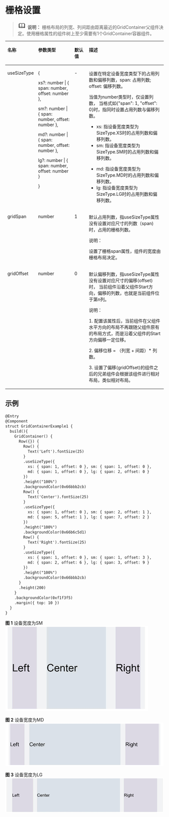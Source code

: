 # 栅格设置<a name="ZH-CN_TOPIC_0000001174112533"></a>

>![](../../public_sys-resources/icon-note.gif) **说明：** 
>栅格布局的列宽、列间距由距离最近的GridContainer父组件决定。使用栅格属性的组件树上至少需要有1个GridContainer容器组件。

<a name="table1265031910316"></a>
<table><thead align="left"><tr id="row9650111916319"><th class="cellrowborder" valign="top" width="15.42%" id="mcps1.1.5.1.1"><p id="p18651919153114"><a name="p18651919153114"></a><a name="p18651919153114"></a>名称</p>
</th>
<th class="cellrowborder" valign="top" width="23.880000000000003%" id="mcps1.1.5.1.2"><p id="p965116197315"><a name="p965116197315"></a><a name="p965116197315"></a>参数类型</p>
</th>
<th class="cellrowborder" valign="top" width="9.55%" id="mcps1.1.5.1.3"><p id="p4651181953113"><a name="p4651181953113"></a><a name="p4651181953113"></a>默认值</p>
</th>
<th class="cellrowborder" valign="top" width="51.15%" id="mcps1.1.5.1.4"><p id="p6651191918319"><a name="p6651191918319"></a><a name="p6651191918319"></a>描述</p>
</th>
</tr>
</thead>
<tbody><tr id="row1165131943114"><td class="cellrowborder" valign="top" width="15.42%" headers="mcps1.1.5.1.1 "><p id="p10511918121510"><a name="p10511918121510"></a><a name="p10511918121510"></a>useSizeType</p>
</td>
<td class="cellrowborder" valign="top" width="23.880000000000003%" headers="mcps1.1.5.1.2 "><p id="p2511181812157"><a name="p2511181812157"></a><a name="p2511181812157"></a>{</p>
<p id="p1151191816156"><a name="p1151191816156"></a><a name="p1151191816156"></a>xs?: number | { span: number, offset: number },</p>
<p id="p451101841519"><a name="p451101841519"></a><a name="p451101841519"></a>sm?: number | { span: number, offset: number },</p>
<p id="p12511171851518"><a name="p12511171851518"></a><a name="p12511171851518"></a>md?: number | { span: number, offset: number },</p>
<p id="p951171851514"><a name="p951171851514"></a><a name="p951171851514"></a>lg?: number | { span: number, offset: number }</p>
<p id="p45111418191517"><a name="p45111418191517"></a><a name="p45111418191517"></a>}</p>
</td>
<td class="cellrowborder" valign="top" width="9.55%" headers="mcps1.1.5.1.3 "><p id="p10511518201518"><a name="p10511518201518"></a><a name="p10511518201518"></a>-</p>
</td>
<td class="cellrowborder" valign="top" width="51.15%" headers="mcps1.1.5.1.4 "><p id="p684393617229"><a name="p684393617229"></a><a name="p684393617229"></a>设置在特定设备宽度类型下的占用列数和偏移列数，span: 占用列数; offset: 偏移列数。</p>
<p id="p251151841510"><a name="p251151841510"></a><a name="p251151841510"></a>当值为number类型时，仅设置列数， 当格式如{"span": 1, "offset": 0}时，指同时设置占用列数与偏移列数。</p>
<a name="ul2612171925511"></a><a name="ul2612171925511"></a><ul id="ul2612171925511"><li>xs: 指设备宽度类型为SizeType.XS时的占用列数和偏移列数。</li><li>sm: 指设备宽度类型为SizeType.SM时的占用列数和偏移列数。</li></ul>
<a name="ul2246226185512"></a><a name="ul2246226185512"></a><ul id="ul2246226185512"><li>md: 指设备宽度类型为SizeType.MD时的占用列数和偏移列数。</li><li>lg: 指设备宽度类型为SizeType.LG时的占用列数和偏移列数。</li></ul>
</td>
</tr>
<tr id="row472mcpsimp"><td class="cellrowborder" valign="top" width="15.42%" headers="mcps1.1.5.1.1 "><p id="p160914118157"><a name="p160914118157"></a><a name="p160914118157"></a>gridSpan</p>
</td>
<td class="cellrowborder" valign="top" width="23.880000000000003%" headers="mcps1.1.5.1.2 "><p id="p136091811101519"><a name="p136091811101519"></a><a name="p136091811101519"></a>number</p>
</td>
<td class="cellrowborder" valign="top" width="9.55%" headers="mcps1.1.5.1.3 "><p id="p360921112150"><a name="p360921112150"></a><a name="p360921112150"></a>1</p>
</td>
<td class="cellrowborder" valign="top" width="51.15%" headers="mcps1.1.5.1.4 "><p id="p176091311181517"><a name="p176091311181517"></a><a name="p176091311181517"></a>默认占用列数，指useSizeType属性没有设置对应尺寸的列数（span)时，占用的栅格列数。</p>
<div class="note" id="note155021950101610"><a name="note155021950101610"></a><a name="note155021950101610"></a><span class="notetitle"> 说明： </span><div class="notebody"><p id="p20503115041613"><a name="p20503115041613"></a><a name="p20503115041613"></a>设置了栅格span属性，组件的宽度由栅格布局决定。</p>
</div></div>
</td>
</tr>
<tr id="row481mcpsimp"><td class="cellrowborder" valign="top" width="15.42%" headers="mcps1.1.5.1.1 "><p id="p3156334151515"><a name="p3156334151515"></a><a name="p3156334151515"></a>gridOffset</p>
</td>
<td class="cellrowborder" valign="top" width="23.880000000000003%" headers="mcps1.1.5.1.2 "><p id="p16156143420150"><a name="p16156143420150"></a><a name="p16156143420150"></a>number</p>
</td>
<td class="cellrowborder" valign="top" width="9.55%" headers="mcps1.1.5.1.3 "><p id="p1615611347155"><a name="p1615611347155"></a><a name="p1615611347155"></a>0</p>
</td>
<td class="cellrowborder" valign="top" width="51.15%" headers="mcps1.1.5.1.4 "><p id="p515683491513"><a name="p515683491513"></a><a name="p515683491513"></a>默认偏移列数，指useSizeType属性没有设置对应尺寸的偏移(offset)时， 当前组件沿着父组件Start方向，偏移的列数，也就是当前组件位于第n列。</p>
<div class="note" id="note31561434121517"><a name="note31561434121517"></a><a name="note31561434121517"></a><span class="notetitle"> 说明： </span><div class="notebody"><p id="p1315613431519"><a name="p1315613431519"></a><a name="p1315613431519"></a>1.  配置该属性后，当前组件在父组件水平方向的布局不再跟随父组件原有的布局方式，而是沿着父组件的Start方向偏移一定位移。</p>
<p id="p3156203412152"><a name="p3156203412152"></a><a name="p3156203412152"></a>2.  偏移位移 = （列宽 + 间距）* 列数。</p>
<p id="p16156113416159"><a name="p16156113416159"></a><a name="p16156113416159"></a>3.  设置了偏移(gridOffset)的组件之后的兄弟组件会根据该组件进行相对布局，类似相对布局。</p>
</div></div>
</td>
</tr>
</tbody>
</table>

## 示例<a name="section1976245813394"></a>

```
@Entry
@Component
struct GridContainerExample1 {
  build(){
    GridContainer() {
      Row({}) {
        Row() {
          Text('Left').fontSize(25)
        }
        .useSizeType({
          xs: { span: 1, offset: 0 }, sm: { span: 1, offset: 0 },
          md: { span: 1, offset: 0 }, lg: { span: 2, offset: 0 }
        })
        .height("100%")
        .backgroundColor(0x66bbb2cb)
        Row() {
          Text('Center').fontSize(25)
        }
        .useSizeType({
          xs: { span: 1, offset: 0 }, sm: { span: 2, offset: 1 },
          md: { span: 5, offset: 1 }, lg: { span: 7, offset: 2 }
        })
        .height("100%")
        .backgroundColor(0x66b6c5d1)
        Row() {
          Text('Right').fontSize(25)
        }
        .useSizeType({
          xs: { span: 1, offset: 0 }, sm: { span: 1, offset: 3 },
          md: { span: 2, offset: 6 }, lg: { span: 3, offset: 9 }
        })
        .height("100%")
        .backgroundColor(0x66bbb2cb)
      }
      .height(200)
    }
    .backgroundColor(0xf1f3f5)
    .margin({ top: 10 })
  }
}
```

**图 1**  设备宽度为SM<a name="fig20276133417719"></a>  
![](figures/设备宽度为SM.png "设备宽度为SM")

**图 2**  设备宽度为MD<a name="fig677595214820"></a>  
![](figures/设备宽度为MD.png "设备宽度为MD")

**图 3**  设备宽度为LG<a name="fig15900112016917"></a>  
![](figures/设备宽度为LG.png "设备宽度为LG")

